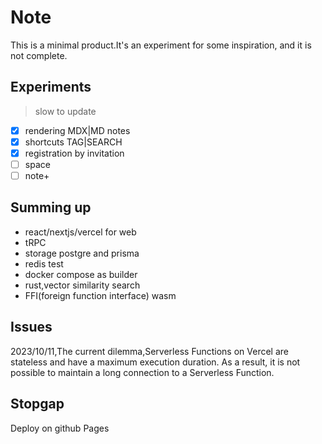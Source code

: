 # Note

This is a minimal product.It's an experiment for some inspiration, and it is not complete.

## Experiments

> slow to update

- [x] rendering MDX|MD notes
- [x] shortcuts TAG|SEARCH
- [x] registration by invitation
- [ ] space
- [ ] note+

## Summing up

- react/nextjs/vercel for web
- tRPC
- storage postgre and prisma
- redis test
- docker compose as builder
- rust,vector similarity search
- FFI(foreign function interface) wasm

## Issues

2023/10/11,The current dilemma,Serverless Functions on Vercel are stateless and have a maximum execution duration. As a result, it is not possible to maintain a long connection to a Serverless Function.

## Stopgap

Deploy on github Pages

